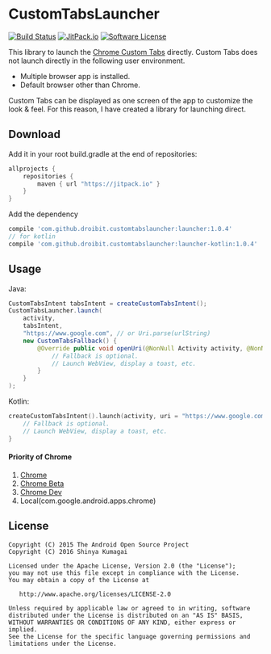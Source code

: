 # CustomTabsLauncher
[![Build Status](https://travis-ci.org/droibit/CustomTabsLauncher.svg?branch=develop)](https://travis-ci.org/droibit/CustomTabsLauncher) [![JitPack.io](https://jitpack.io/v/droibit/customtabslauncher.svg)](https://jitpack.io/#droibit/customtabslauncher) [![Software License](https://img.shields.io/badge/license-Apache%202.0-brightgreen.svg)](https://github.com/droibit/prefbinding/blob/develop/LICENSE)

This library to launch the [Chrome Custom Tabs](https://developer.chrome.com/multidevice/android/customtabs) directly.
Custom Tabs does not launch directly in the following user environment.

* Multiple browser app is installed.
* Default browser other than Chrome.

Custom Tabs can be displayed as one screen of the app to customize the look & feel. For this reason, I have created a library for launching direct.

## Download

Add it in your root build.gradle at the end of repositories:

```groovy
allprojects {
    repositories {
        maven { url "https://jitpack.io" }
    }
}
```

Add the dependency

```groovy
compile 'com.github.droibit.customtabslauncher:launcher:1.0.4'
// for kotlin
compile 'com.github.droibit.customtabslauncher:launcher-kotlin:1.0.4'
```

## Usage

Java:
```java
CustomTabsIntent tabsIntent = createCustomTabsIntent();
CustomTabsLauncher.launch(
    activity,
    tabsIntent,
    "https://www.google.com", // or Uri.parse(urlString)
    new CustomTabsFallback() {
        @Override public void openUri(@NonNull Activity activity, @NonNull Uri uri) {
            // Fallback is optional.
            // Launch WebView, display a toast, etc.
        }
    }
);
```

Kotlin:

```kotlin
createCustomTabsIntent().launch(activity, uri = "https://www.google.com") { activity, uri ->
    // Fallback is optional.
    // Launch WebView, display a toast, etc.
}
```

#### Priority of Chrome

1. [Chrome](https://play.google.com/store/apps/details?id=com.android.chrome)
2. [Chrome Beta](https://play.google.com/store/apps/details?id=com.chrome.beta)
3. [Chrome Dev](https://play.google.com/store/apps/details?id=com.chrome.dev)
4. Local(com.google.android.apps.chrome)

## License

    Copyright (C) 2015 The Android Open Source Project
    Copyright (C) 2016 Shinya Kumagai

    Licensed under the Apache License, Version 2.0 (the "License");
    you may not use this file except in compliance with the License.
    You may obtain a copy of the License at

       http://www.apache.org/licenses/LICENSE-2.0

    Unless required by applicable law or agreed to in writing, software
    distributed under the License is distributed on an "AS IS" BASIS,
    WITHOUT WARRANTIES OR CONDITIONS OF ANY KIND, either express or implied.
    See the License for the specific language governing permissions and
    limitations under the License.
